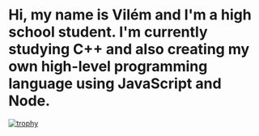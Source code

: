 # Hi, my name is Vilém and I'm a high school student. I'm currently studying C++ and also creating my own high-level programming language using JavaScript and Node.

[![trophy](https://github-profile-trophy.vercel.app/?username=nerdzillalindo)](https://github-profile-trophy.vercel.app/?username=nerdzillalindo)
